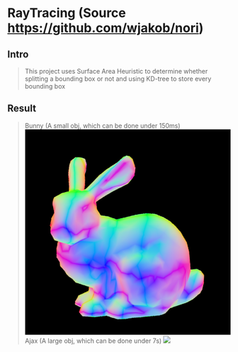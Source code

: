 # RayTracing (Source https://github.com/wjakob/nori)

## Intro
> This project uses Surface Area Heuristic to determine whether splitting a bounding box or not and using KD-tree to store every bounding box

## Result
> Bunny (A small obj, which can be done under 150ms)
![](bunny_example/bunny.png)
> Ajax (A large obj, which can be done under 7s)
![](ajax.png)
